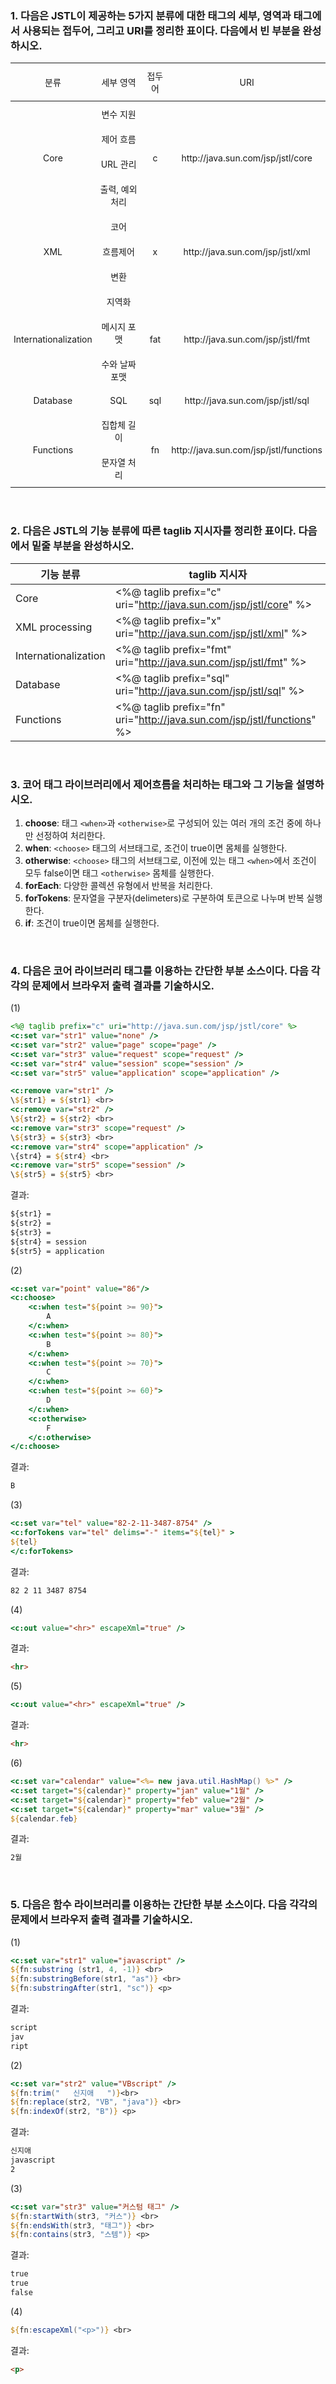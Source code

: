 ### 1. 다음은 JSTL이 제공하는 5가지 분류에 대한 태그의 세부, 영역과 태그에서 사용되는 접두어, 그리고 URI를 정리한 표이다. 다음에서 빈 부분을 완성하시오.
<style type="text/css">
.tg  {border-collapse:collapse;border-spacing:0;}
.tg td{border-width:1px;font-size:14px;
  overflow:hidden;padding:10px 5px;word-break:normal;}
.tg th{border-width:1px;font-size:14px;
  font-weight:normal;overflow:hidden;padding:10px 5px;word-break:normal;}
.tg .tg-nrix{text-align:center;vertical-align:middle}
</style>
<table class="tg">
<thead>
  <tr>
    <th class="tg-nrix">분류</th>
    <th class="tg-nrix">세부 영역</th>
    <th class="tg-nrix">접두어</th>
    <th class="tg-nrix">URI</th>
  </tr>
</thead>
<tbody>
  <tr>
    <td class="tg-nrix" rowspan="4">Core</td>
    <td class="tg-nrix">변수 지원</td>
    <td class="tg-nrix" rowspan="4">c</td>
    <td class="tg-nrix" rowspan="4">http://java.sun.com/jsp/jstl/core</td>
  </tr>
  <tr>
    <td class="tg-nrix">제어 흐름</td>
  </tr>
  <tr>
    <td class="tg-nrix">URL 관리</td>
  </tr>
  <tr>
    <td class="tg-nrix">출력, 예외처리</td>
  </tr>
  <tr>
    <td class="tg-nrix" rowspan="3">XML</td>
    <td class="tg-nrix">코어</td>
    <td class="tg-nrix" rowspan="3">x</td>
    <td class="tg-nrix" rowspan="3">http://java.sun.com/jsp/jstl/xml</td>
  </tr>
  <tr>
    <td class="tg-nrix">흐름제어</td>
  </tr>
  <tr>
    <td class="tg-nrix">변환</td>
  </tr>
  <tr>
    <td class="tg-nrix" rowspan="3">Internationalization</td>
    <td class="tg-nrix">지역화</td>
    <td class="tg-nrix" rowspan="3">fat</td>
    <td class="tg-nrix" rowspan="3">http://java.sun.com/jsp/jstl/fmt</td>
  </tr>
  <tr>
    <td class="tg-nrix">메시지 포맷</td>
  </tr>
  <tr>
    <td class="tg-nrix">수와 날짜 포맷</td>
  </tr>
  <tr>
    <td class="tg-nrix">Database</td>
    <td class="tg-nrix">SQL</td>
    <td class="tg-nrix">sql</td>
    <td class="tg-nrix">http://java.sun.com/jsp/jstl/sql</td>
  </tr>
  <tr>
    <td class="tg-nrix" rowspan="2">Functions</td>
    <td class="tg-nrix">집합체 길이</td>
    <td class="tg-nrix" rowspan="2">fn</td>
    <td class="tg-nrix" rowspan="2">http://java.sun.com/jsp/jstl/functions</td>
  </tr>
  <tr>
    <td class="tg-nrix">문자열 처리</td>
  </tr>
</tbody>
</table>  
<br>

### 2. 다음은 JSTL의 기능 분류에 따른 taglib 지시자를 정리한 표이다. 다음에서 밑줄 부분을 완성하시오.
| 기능 분류                | taglib 지시자                                                             |
|----------------------|------------------------------------------------------------------------|
| Core                 | <%@ taglib prefix="c" uri="http://java.sun.com/jsp/jstl/core" %>       |
| XML processing       | <%@ taglib prefix="x" uri="http://java.sun.com/jsp/jstl/xml" %>        |
| Internationalization | <%@ taglib prefix="fmt" uri="http://java.sun.com/jsp/jstl/fmt" %>      |
| Database             | <%@ taglib prefix="sql" uri="http://java.sun.com/jsp/jstl/sql" %>      |
| Functions            | <%@ taglib prefix="fn" uri="http://java.sun.com/jsp/jstl/functions" %> |
  
<br>

### 3. 코어 태그 라이브러리에서 제어흐름을 처리하는 태그와 그 기능을 설명하시오.
1. **choose**: 태그 `<when>`과 `<otherwise>`로 구성되어 있는 여러 개의 조건 중에 하나만 선정하여 처리한다.
2. **when**: `<choose>` 태그의 서브태그로, 조건이 true이면 몸체를 실행한다.
3. **otherwise**: `<choose>` 태그의 서브태그로, 이전에 있는 태그 `<when>`에서 조건이 모두 false이면 태그 `<otherwise>` 몸체를 실행한다.
4. **forEach**: 다양한 콜렉션 유형에서 반복을 처리한다.
5. **forTokens**: 문자열을 구분자(delimeters)로 구분하여 토큰으로 나누며 반복 실행한다.
6. **if**: 조건이 true이면 몸체를 실행한다.  
<br>

### 4. 다음은 코어 라이브러리 태그를 이용하는 간단한 부분 소스이다. 다음 각각의 문제에서 브라우저 출력 결과를 기술하시오.  
(1)
```jsp
<%@ taglib prefix="c" uri="http://java.sun.com/jsp/jstl/core" %>
<c:set var="str1" value="none" />
<c:set var="str2" value="page" scope="page" />
<c:set var="str3" value="request" scope="request" />
<c:set var="str4" value="session" scope="session" />
<c:set var="str5" value="application" scope="application" />

<c:remove var="str1" />
\${str1} = ${str1} <br>
<c:remove var="str2" />
\${str2} = ${str2} <br>
<c:remove var="str3" scope="request" />
\${str3} = ${str3} <br>
<c:remove var="str4" scope="application" />
\{str4} = ${str4} <br>
<c:remove var="str5" scope="session" />
\${str5} = ${str5} <br>
```
결과:
```html
${str1} = 
${str2} = 
${str3} = 
${str4} = session
${str5} = application
```  

(2)  
```jsp
<c:set var="point" value="86"/>
<c:choose>
    <c:when test="${point >= 90}">
        A
    </c:when>
    <c:when test="${point >= 80}">
        B
    </c:when>
    <c:when test="${point >= 70}">
        C
    </c:when>
    <c:when test="${point >= 60}">
        D
    </c:when>
    <c:otherwise>
        F
    </c:otherwise>
</c:choose>
```
결과:
```html
B
```  

(3)
```jsp
<c:set var="tel" value="82-2-11-3487-8754" />
<c:forTokens var="tel" delims="-" items="${tel}" >
${tel}
</c:forTokens>
```  
결과:
```html
82 2 11 3487 8754
```
(4)  
```jsp
<c:out value="<hr>" escapeXml="true" />
```
결과:
```html
<hr>
```  
(5)  
```jsp
<c:out value="<hr>" escapeXml="true" />
```
결과:
```html
<hr>
```  
(6)
```jsp
<c:set var="calendar" value="<%= new java.util.HashMap() %>" />
<c:set target="${calendar}" property="jan" value="1월" />
<c:set target="${calendar}" property="feb" value="2월" />
<c:set target="${calendar}" property="mar" value="3월" />
${calendar.feb}
```  
결과:  
```html
2월
```
<br>

### 5. 다음은 함수 라이브러리를 이용하는 간단한 부분 소스이다. 다음 각각의 문제에서 브라우저 출력 결과를 기술하시오.
(1)  
```jsp
<c:set var="str1" value="javascript" />
${fn:substring (str1, 4, -1)} <br>
${fn:substringBefore(str1, "as")} <br>
${fn:substringAfter(str1, "sc")} <p>
```  
결과:
```jsp
script
jav
ript
```  

(2)
```jsp
<c:set var="str2" value="VBscript" />
${fn:trim("   신지애   ")}<br>
${fn:replace(str2, "VB", "java")} <br>
${fn:indexOf(str2, "B")} <p>
```  
결과:
```html
신지애
javascript
2
```  

(3)  
```jsp
<c:set var="str3" value="커스텀 태그" />
${fn:startWith(str3, "커스")} <br>
${fn:endsWith(str3, "태그")} <br>
${fn:contains(str3, "스템")} <p>
```  
결과:
```html
true
true
false
```  

(4)  
```jsp
${fn:escapeXml("<p>")} <br>
```  
결과:
```html
<p>
```